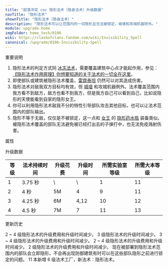 ```yaml
---
title: "部落冲突 coc 隐形法术（隐身法术）升级数据"
navTitle: "隐形法术"
shownTitle: "隐形法术（隐身法术）"
description: "隐形法术可以让范围内的一切隐形且无法被锁定，城墙和攻城机器除外。"
module: upgrade-home
imgFolder: home_tech/0106
wiki: https://clashofclans.fandom.com/wiki/Invisibility_Spell
canonical: /upgrade/0106-Invisibility-Spell
---
```


<UnitInfo :folder="$frontmatter.imgFolder" imgSrc="Invisibility_Spell.png" :imgAlt="$frontmatter.navTitle"
    :description="$frontmatter.description"
    :isSmallImg="true" />

<SmallTitle>重要说明</SmallTitle>

1. 隐形法术的判定方式同 [冰冻法术](/upgrade/0104-Freeze-Spell)，需要覆盖建筑中心点才能起作用，参见：[【隐形法术作用原理】你想要知道的关于法术的一切全在这里](/p/1864)。
2. 即使部队或建筑被隐形法术覆盖，[雷霆泰坦](/upgrade/000f-Electro-Titan) 仍然可以对其造成伤害。
3. 隐形法术对敌我双方目标均有效，但 [城墙](/upgrade/0300-Walls) 和攻城机器例外。法术覆盖范围内我方看不到敌方，敌方也看不到我方，但是我方自己可以看到自己，比如说隐形的天使能看到自家的隐形女王。
4. 你可以利用隐形法术敌我不分的特性引导部队攻击其他目标，也可以让法术范围内的部队输出。
5. 隐形不等于无敌，仅仅是不被锁定，这一点和 [女王](/upgrade/0201-Archer-Queen) 的 [隐形药水瓶](/upgrade/0741-Invisibility-Vial) 装备类似。被隐形法术覆盖的部队无法避免被已经打出去的子弹打中，也无法免疫溅射伤害。

<SmallTitle>属性</SmallTitle>

<UnitProperties>
    <UnitProperty pKey="作用半径" pValue="4 格" />
    <UnitProperty pKey="作用类型" pValue="将部队和建筑隐形" />
    <UnitProperty pKey="作用目标" pValue="敌我双方的部队和建筑" />
    <UnitProperty pKey="占用的法术空间" pValue="1" />
    <UnitProperty pKey="所需法术工厂等级" pValue="6" />
    <UnitProperty pKey="所需大本等级" pValue="11" />
    <UnitProperty pKey="法术配置时间" pValue="180" :isTrainingTime="true" />
</UnitProperties>

<SmallTitle>升级数据</SmallTitle>

<script setup>
const tableExtraInfo = [
    {
        "column": 2,
        "type": "cost",
        "gpClass": "research",
        "icon": "Elixir"
    },
    {
        "column": 3,
        "type": "time",
        "gpClass": "research"
    }
];
</script>

<UnitTable :tableExtraInfo="tableExtraInfo">

| 等级 | 法术持续时间 | 升级花费 |  升级时间  | 所需实验室等级 | 所需大本等级 |
| ---- |     ----    |   ----  |    ----   |      ----     |     ----    |
|   1  |   3.75 秒   |     \   |     \     |        1      |      11     |
|   2  |      4 秒   |    5M   |    4      |        9      |      11     |
|   3  |   4.25 秒   |    6M   |    4,12   |       10      |      12     |
|   4  |    4.5 秒   |    7M   |    7      |       11      |      13     |
</UnitTable>

<SmallTitle>更新历史</SmallTitle>

<Timeline>
    <TimelineItem date="2024/11/25">
        <TimelineRow>2 ~ 4 级隐形法术的升级费用和升级时间减少。</TimelineRow>
    </TimelineItem>
    <TimelineItem date="2023/12/12">
        <TimelineRow>3 级隐形法术的升级时间减少。</TimelineRow>
    </TimelineItem>
    <TimelineItem date="2023/06/12">
        <TimelineRow>3 ~ 4 级隐形法术的升级费用和升级时间减少。</TimelineRow>
    </TimelineItem>
    <TimelineItem date="2022/10/10">
        <TimelineRow>2 ~ 4 级隐形法术的升级费用和升级时间减少。</TimelineRow>
    </TimelineItem>
    <TimelineItem date="2021/12/09">
        <TimelineRow>2 级隐形法术的升级费用和升级时间减少。</TimelineRow>
    </TimelineItem>
    <TimelineItem date="2021/04/12">
        <TimelineRow>现在被部署到隐形法术范围内的部队会立即隐形，不会再出现防御建筑有时可以在这些部队隐形之前进行锁定的问题。</TimelineRow>
    </TimelineItem>
    <TimelineItem date="2020/12/07">
        <TimelineRow>11 本新增 6 级法术工厂，新法术：隐形法术。</TimelineRow>
    </TimelineItem>
    <TimelineItem :historyBottom="true" />
</Timeline>